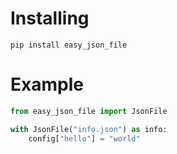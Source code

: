 # Installing
```
pip install easy_json_file
```

# Example
```py
from easy_json_file import JsonFile

with JsonFile("info.json") as info:
    config["hello"] = "world"
```